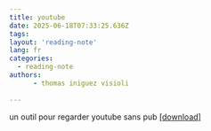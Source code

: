 ```yaml
---
title: youtube
date: 2025-06-18T07:33:25.636Z
tags:
layout: 'reading-note'
lang: fr
categories: 
  - reading-note
authors:
      - thomas iniguez visioli 
     
---
```

un outil pour regarder youtube sans pub 
<a href="https://github.com/thomas-iniguez-visioli/youtube-public/releases/latest">[download]</a>
